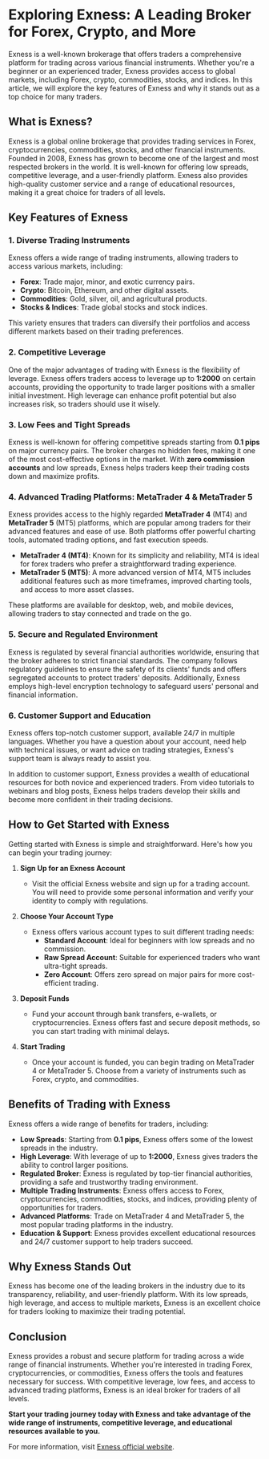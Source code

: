 # Exploring Exness: A Leading Broker for Forex, Crypto, and More

Exness is a well-known brokerage that offers traders a comprehensive platform for trading across various financial instruments. Whether you're a beginner or an experienced trader, Exness provides access to global markets, including Forex, crypto, commodities, stocks, and indices. In this article, we will explore the key features of Exness and why it stands out as a top choice for many traders.

## What is Exness?

Exness is a global online brokerage that provides trading services in Forex, cryptocurrencies, commodities, stocks, and other financial instruments. Founded in 2008, Exness has grown to become one of the largest and most respected brokers in the world. It is well-known for offering low spreads, competitive leverage, and a user-friendly platform. Exness also provides high-quality customer service and a range of educational resources, making it a great choice for traders of all levels.

## Key Features of Exness

### 1. **Diverse Trading Instruments**

Exness offers a wide range of trading instruments, allowing traders to access various markets, including:

- **Forex**: Trade major, minor, and exotic currency pairs.
- **Crypto**: Bitcoin, Ethereum, and other digital assets.
- **Commodities**: Gold, silver, oil, and agricultural products.
- **Stocks & Indices**: Trade global stocks and stock indices.

This variety ensures that traders can diversify their portfolios and access different markets based on their trading preferences.

### 2. **Competitive Leverage**

One of the major advantages of trading with Exness is the flexibility of leverage. Exness offers traders access to leverage up to **1:2000** on certain accounts, providing the opportunity to trade larger positions with a smaller initial investment. High leverage can enhance profit potential but also increases risk, so traders should use it wisely.

### 3. **Low Fees and Tight Spreads**

Exness is well-known for offering competitive spreads starting from **0.1 pips** on major currency pairs. The broker charges no hidden fees, making it one of the most cost-effective options in the market. With **zero commission accounts** and low spreads, Exness helps traders keep their trading costs down and maximize profits.

### 4. **Advanced Trading Platforms: MetaTrader 4 & MetaTrader 5**

Exness provides access to the highly regarded **MetaTrader 4** (MT4) and **MetaTrader 5** (MT5) platforms, which are popular among traders for their advanced features and ease of use. Both platforms offer powerful charting tools, automated trading options, and fast execution speeds.

- **MetaTrader 4 (MT4)**: Known for its simplicity and reliability, MT4 is ideal for forex traders who prefer a straightforward trading experience.
- **MetaTrader 5 (MT5)**: A more advanced version of MT4, MT5 includes additional features such as more timeframes, improved charting tools, and access to more asset classes.

These platforms are available for desktop, web, and mobile devices, allowing traders to stay connected and trade on the go.

### 5. **Secure and Regulated Environment**

Exness is regulated by several financial authorities worldwide, ensuring that the broker adheres to strict financial standards. The company follows regulatory guidelines to ensure the safety of its clients' funds and offers segregated accounts to protect traders' deposits. Additionally, Exness employs high-level encryption technology to safeguard users' personal and financial information.

### 6. **Customer Support and Education**

Exness offers top-notch customer support, available 24/7 in multiple languages. Whether you have a question about your account, need help with technical issues, or want advice on trading strategies, Exness's support team is always ready to assist you.

In addition to customer support, Exness provides a wealth of educational resources for both novice and experienced traders. From video tutorials to webinars and blog posts, Exness helps traders develop their skills and become more confident in their trading decisions.

## How to Get Started with Exness

Getting started with Exness is simple and straightforward. Here's how you can begin your trading journey:

1. **Sign Up for an Exness Account**
   - Visit the official Exness website and sign up for a trading account. You will need to provide some personal information and verify your identity to comply with regulations.

2. **Choose Your Account Type**
   - Exness offers various account types to suit different trading needs:
     - **Standard Account**: Ideal for beginners with low spreads and no commission.
     - **Raw Spread Account**: Suitable for experienced traders who want ultra-tight spreads.
     - **Zero Account**: Offers zero spread on major pairs for more cost-efficient trading.

3. **Deposit Funds**
   - Fund your account through bank transfers, e-wallets, or cryptocurrencies. Exness offers fast and secure deposit methods, so you can start trading with minimal delays.

4. **Start Trading**
   - Once your account is funded, you can begin trading on MetaTrader 4 or MetaTrader 5. Choose from a variety of instruments such as Forex, crypto, and commodities.

## Benefits of Trading with Exness

Exness offers a wide range of benefits for traders, including:

- **Low Spreads**: Starting from **0.1 pips**, Exness offers some of the lowest spreads in the industry.
- **High Leverage**: With leverage of up to **1:2000**, Exness gives traders the ability to control larger positions.
- **Regulated Broker**: Exness is regulated by top-tier financial authorities, providing a safe and trustworthy trading environment.
- **Multiple Trading Instruments**: Exness offers access to Forex, cryptocurrencies, commodities, stocks, and indices, providing plenty of opportunities for traders.
- **Advanced Platforms**: Trade on MetaTrader 4 and MetaTrader 5, the most popular trading platforms in the industry.
- **Education & Support**: Exness provides excellent educational resources and 24/7 customer support to help traders succeed.

## Why Exness Stands Out

Exness has become one of the leading brokers in the industry due to its transparency, reliability, and user-friendly platform. With its low spreads, high leverage, and access to multiple markets, Exness is an excellent choice for traders looking to maximize their trading potential.

## Conclusion

Exness provides a robust and secure platform for trading across a wide range of financial instruments. Whether you're interested in trading Forex, cryptocurrencies, or commodities, Exness offers the tools and features necessary for success. With competitive leverage, low fees, and access to advanced trading platforms, Exness is an ideal broker for traders of all levels.

**Start your trading journey today with Exness and take advantage of the wide range of instruments, competitive leverage, and educational resources available to you.** 

For more information, visit [Exness official website](https://one.exnesstrack.org/a/l3fesph7).
